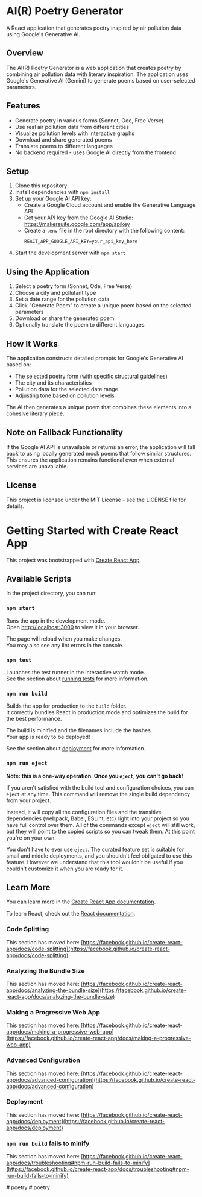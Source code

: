 # AI(R) Poetry Generator

A React application that generates poetry inspired by air pollution data using Google's Generative AI.

## Overview

The AI(R) Poetry Generator is a web application that creates poetry by combining air pollution data with literary inspiration. The application uses Google's Generative AI (Gemini) to generate poems based on user-selected parameters.

## Features

- Generate poetry in various forms (Sonnet, Ode, Free Verse)
- Use real air pollution data from different cities
- Visualize pollution levels with interactive graphs
- Download and share generated poems
- Translate poems to different languages
- No backend required - uses Google AI directly from the frontend

## Setup

1. Clone this repository
2. Install dependencies with `npm install`
3. Set up your Google AI API key:
   - Create a Google Cloud account and enable the Generative Language API
   - Get your API key from the Google AI Studio: https://makersuite.google.com/app/apikey
   - Create a `.env` file in the root directory with the following content:
     ```
     REACT_APP_GOOGLE_API_KEY=your_api_key_here
     ```
4. Start the development server with `npm start`

## Using the Application

1. Select a poetry form (Sonnet, Ode, Free Verse)
2. Choose a city and pollutant type
3. Set a date range for the pollution data
4. Click "Generate Poem" to create a unique poem based on the selected parameters
5. Download or share the generated poem
6. Optionally translate the poem to different languages

## How It Works

The application constructs detailed prompts for Google's Generative AI based on:
- The selected poetry form (with specific structural guidelines)
- The city and its characteristics
- Pollution data for the selected date range
- Adjusting tone based on pollution levels

The AI then generates a unique poem that combines these elements into a cohesive literary piece.

## Note on Fallback Functionality

If the Google AI API is unavailable or returns an error, the application will fall back to using locally generated mock poems that follow similar structures. This ensures the application remains functional even when external services are unavailable.

## License

This project is licensed under the MIT License - see the LICENSE file for details.

# Getting Started with Create React App

This project was bootstrapped with [Create React App](https://github.com/facebook/create-react-app).

## Available Scripts

In the project directory, you can run:

### `npm start`

Runs the app in the development mode.\
Open [http://localhost:3000](http://localhost:3000) to view it in your browser.

The page will reload when you make changes.\
You may also see any lint errors in the console.

### `npm test`

Launches the test runner in the interactive watch mode.\
See the section about [running tests](https://facebook.github.io/create-react-app/docs/running-tests) for more information.

### `npm run build`

Builds the app for production to the `build` folder.\
It correctly bundles React in production mode and optimizes the build for the best performance.

The build is minified and the filenames include the hashes.\
Your app is ready to be deployed!

See the section about [deployment](https://facebook.github.io/create-react-app/docs/deployment) for more information.

### `npm run eject`

**Note: this is a one-way operation. Once you `eject`, you can't go back!**

If you aren't satisfied with the build tool and configuration choices, you can `eject` at any time. This command will remove the single build dependency from your project.

Instead, it will copy all the configuration files and the transitive dependencies (webpack, Babel, ESLint, etc) right into your project so you have full control over them. All of the commands except `eject` will still work, but they will point to the copied scripts so you can tweak them. At this point you're on your own.

You don't have to ever use `eject`. The curated feature set is suitable for small and middle deployments, and you shouldn't feel obligated to use this feature. However we understand that this tool wouldn't be useful if you couldn't customize it when you are ready for it.

## Learn More

You can learn more in the [Create React App documentation](https://facebook.github.io/create-react-app/docs/getting-started).

To learn React, check out the [React documentation](https://reactjs.org/).

### Code Splitting

This section has moved here: [https://facebook.github.io/create-react-app/docs/code-splitting](https://facebook.github.io/create-react-app/docs/code-splitting)

### Analyzing the Bundle Size

This section has moved here: [https://facebook.github.io/create-react-app/docs/analyzing-the-bundle-size](https://facebook.github.io/create-react-app/docs/analyzing-the-bundle-size)

### Making a Progressive Web App

This section has moved here: [https://facebook.github.io/create-react-app/docs/making-a-progressive-web-app](https://facebook.github.io/create-react-app/docs/making-a-progressive-web-app)

### Advanced Configuration

This section has moved here: [https://facebook.github.io/create-react-app/docs/advanced-configuration](https://facebook.github.io/create-react-app/docs/advanced-configuration)

### Deployment

This section has moved here: [https://facebook.github.io/create-react-app/docs/deployment](https://facebook.github.io/create-react-app/docs/deployment)

### `npm run build` fails to minify

This section has moved here: [https://facebook.github.io/create-react-app/docs/troubleshooting#npm-run-build-fails-to-minify](https://facebook.github.io/create-react-app/docs/troubleshooting#npm-run-build-fails-to-minify)

#   p o e t r y 
 
 #   p o e t r y 
 
 
